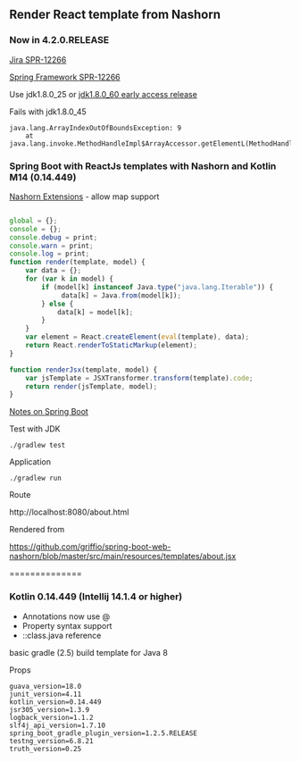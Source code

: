 ## Render React template from Nashorn

### Now in 4.2.0.RELEASE

[Jira SPR-12266](https://jira.spring.io/browse/SPR-12266)

[Spring Framework SPR-12266](https://github.com/sdeleuze/spring-framework/tree/SPR-12266)

Use jdk1.8.0_25 or [jdk1.8.0_60 early access release](https://jdk8.java.net/download.html)

Fails with jdk1.8.0_45

~~~
java.lang.ArrayIndexOutOfBoundsException: 9
	at java.lang.invoke.MethodHandleImpl$ArrayAccessor.getElementL(MethodHandleImpl.java:130)
~~~

### Spring Boot with ReactJs templates with Nashorn and Kotlin M14 (0.14.449)

[Nashorn Extensions](https://wiki.openjdk.java.net/display/Nashorn/Nashorn+extensions) - allow map support

~~~javascript

global = {};
console = {};
console.debug = print;
console.warn = print;
console.log = print;
function render(template, model) {
    var data = {};
    for (var k in model) {
        if (model[k] instanceof Java.type("java.lang.Iterable")) {
             data[k] = Java.from(model[k]);
        } else {
            data[k] = model[k];
        }
    }
    var element = React.createElement(eval(template), data);
    return React.renderToStaticMarkup(element);
}

function renderJsx(template, model) {
    var jsTemplate = JSXTransformer.transform(template).code;
    return render(jsTemplate, model);
}

~~~

[Notes on Spring Boot](http://docs.spring.io/spring-boot/docs/current/reference/html/howto-spring-boot-application.html)

Test with JDK 

~~~
./gradlew test
~~~

Application

~~~
./gradlew run
~~~

Route

http://localhost:8080/about.html

Rendered from

https://github.com/griffio/spring-boot-web-nashorn/blob/master/src/main/resources/templates/about.jsx

==============

### Kotlin 0.14.449 (Intellij 14.1.4 or higher)

* Annotations now use @
* Property syntax support
* <ClassName>::class.java reference

basic gradle (2.5) build template for Java 8

Props
~~~
guava_version=18.0
junit_version=4.11
kotlin_version=0.14.449
jsr305_version=1.3.9
logback_version=1.1.2
slf4j_api_version=1.7.10
spring_boot_gradle_plugin_version=1.2.5.RELEASE
testng_version=6.8.21
truth_version=0.25
~~~

